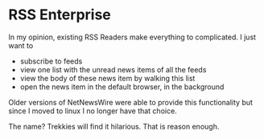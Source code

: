 # RSS Enterprise

In my opinion, existing RSS Readers make everything to complicated. I just want to

- subscribe to feeds
- view one list with the unread news items of all the feeds
- view the body of these news item by walking this list
- open the news item in the default browser, in the background

Older versions of NetNewsWire were able to provide this functionality but since I moved to linux I no longer have that choice.

The name? Trekkies will find it hilarious. That is reason enough.

